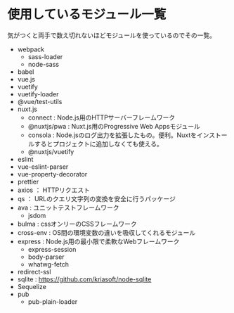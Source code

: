 # 使用しているモジュール一覧

気がつくと両手で数え切れないほどモジュールを使っているのでその一覧。

- webpack
    - sass-loader
    - node-sass
- babel
- vue.js
- vuetify
- vuetify-loader
- @vue/test-utils
- nuxt.js
    - connect : Node.js用のHTTPサーバーフレームワーク
    - @nuxtjs/pwa : Nuxt.js用のProgressive Web Appsモジュール
    - consola : Node.jsのログ出力を拡張したもの。便利。Nuxtをインストールするとプロジェクトに追加しなくても使える。
    - @nuxtjs/vuetify
- eslint
- vue-eslint-parser
- vue-property-decorator
- prettier
- axios ： HTTPリクエスト
- qs ： URLのクエリ文字列の変換を安全に行うパッケージ
- ava : ユニットテストフレームワーク
    - jsdom
- bulma : cssオンリーのCSSフレームワーク
- cross-env : OS間の環境変数の違いを吸収してくれるモジュール
- express : Node.js用の最小限で柔軟なWebフレームワーク
    - express-session
    - body-parser
    - whatwg-fetch
- redirect-ssl
- sqlite : https://github.com/kriasoft/node-sqlite
- Sequelize
- pub
    - pub-plain-loader